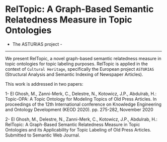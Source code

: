 # RelTopic: A Graph-Based Semantic Relatedness Measure in Topic Ontologies 

 - The ASTURIAS project - 
----------------------------------------------------------------------------------------------
We present RelTopic, a novel graph-based semantic relatedness measure in topic ontologies for topic labeling purposes. RelTopic is applied in the context of `Cultural Heritage`, specifically the European project `ASTURIAS` (Structural Analysis and Semantic Indexing of Newspaper Articles).


This work is addressed in two papers:

1- El Ghosh, M., Zanni-Merk, C., Delestre, N., Kotowicz, J.P., Abdulrab, H.: Topic-OPA: A Topic Ontology for Modeling Topics of Old Press Articles. In proceedings of the 12th International conference on Knowledge Engineering and Ontology Development (KEOD 2020). pp. 275-282, November 2020

2- El Ghosh, M., Delestre, N., Zanni-Merk, C., Kotowicz, J.P., Abdulrab, H.: RelTopic: A Graph-Based Semantic Relatedness Measure in Topic Ontologies and its Applicability for Topic Labeling of Old Press Articles. Submitted to Semantic Web Journal.

 
